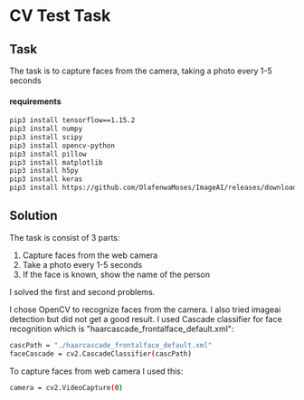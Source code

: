 # CV Test Task



## Task

The task is to capture faces from the camera, taking a photo every 1-5 seconds


#### requirements

```bash
pip3 install tensorflow==1.15.2
pip3 install numpy 
pip3 install scipy 
pip3 install opencv-python 
pip3 install pillow 
pip3 install matplotlib 
pip3 install h5py 
pip3 install keras 
pip3 install https://github.com/OlafenwaMoses/ImageAI/releases/download/2.0.2/imageai-2.0.2-py3-none-any.whl
```

## Solution

The task is consist of 3 parts:
1. Capture faces from the web camera
2. Take a photo every 1-5 seconds
3. If the face is known, show the name of the person

I solved the first and second problems. 

I chose OpenCV to recognize faces from the camera. I also tried imageai detection but did not get a good result.
I used Cascade classifier for face recognition which is "haarcascade_frontalface_default.xml":
```bash 
cascPath = "./haarcascade_frontalface_default.xml"
faceCascade = cv2.CascadeClassifier(cascPath)
```
 To capture faces from web camera I used this:
```bash
camera = cv2.VideoCapture(0)
```




